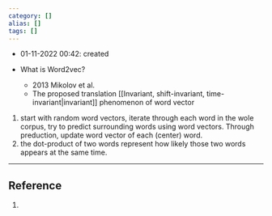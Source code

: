 ```yaml
---
category: []
alias: []
tags: []
---
```


- 01-11-2022 00:42: created

- What is Word2vec?
	- 2013 Mikolov et al. 
	- The proposed translation [[Invariant, shift-invariant, time-invariant|invariant]] phenomenon of word vector

1. start with random word vectors, iterate through each word in the wole corpus, try to predict surrounding words using word vectors. Through preduction, update word vector of each (center) word. 
2. the dot-product of two words represent how likely those two words appears at the same time.

---
## Reference

1. 